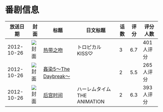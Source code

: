 # 番剧信息

|放送日期|封面|标题|日文标题|话数|评分|评分人数|
|---|---|---|---|---|---|---|
|2012-10-26|![封面](https://bangumi.tv/img/no_icon_subject.png)|[热带之吻](https://bangumi.tv/subject/52790)|トロピカルKISS♡|3|6.7|401人评分|
|2012-10-26|![封面](https://bangumi.tv/img/no_icon_subject.png)|[姦染5～The Daybreak～](https://bangumi.tv/subject/62466)||2|5.5|265人评分|
|2012-10-26|![封面](https://bangumi.tv/img/no_icon_subject.png)|[后宫时间](https://bangumi.tv/subject/63052)|ハーレムタイム THE ANIMATION|2|6.3|393人评分|
